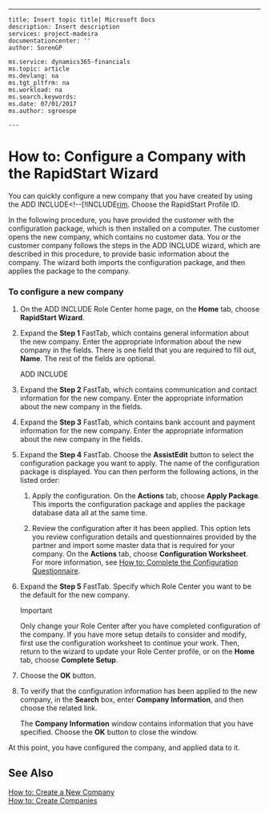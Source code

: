 ---
    title: Insert topic title| Microsoft Docs
    description: Insert description
    services: project-madeira
    documentationcenter: ''
    author: SorenGP

    ms.service: dynamics365-financials
    ms.topic: article
    ms.devlang: na
    ms.tgt_pltfrm: na
    ms.workload: na
    ms.search.keywords:
    ms.date: 07/01/2017
    ms.author: sgroespe

    ---
# How to: Configure a Company with the RapidStart Wizard
You can quickly configure a new company that you have created by using the ADD INCLUDE<!--[!INCLUDE[rim](../../includes/how-to-change-role-centers.md). Choose the RapidStart Profile ID.  
  
 In the following procedure, you have provided the customer with the configuration package, which is then installed on a computer. The customer opens the new company, which contains no customer data. You or the customer company follows the steps in the ADD INCLUDE<!--[!INCLUDE[rim](../../includes/rim_md.md)]--> wizard, which are described in this procedure, to provide basic information about the company. The wizard both imports the configuration package, and then applies the package to the company.  
  
### To configure a new company  
  
1.  On the ADD INCLUDE<!--[!INCLUDE[rim](../../includes/rim_md.md)]--> Role Center home page, on the **Home** tab, choose **RapidStart Wizard**.  
  
2.  Expand the **Step 1** FastTab, which contains general information about the new company. Enter the appropriate information about the new company in the fields. There is one field that you are required to fill out, **Name**. The rest of the fields are optional.  
  
     ADD INCLUDE<!--[!INCLUDE[bp_fieldhelp]()]-->  
  
3.  Expand the **Step 2** FastTab, which contains communication and contact information for the new company. Enter the appropriate information about the new company in the fields.  
  
4.  Expand the **Step 3** FastTab, which contains bank account and payment information for the new company. Enter the appropriate information about the new company in the fields.  
  
5.  Expand the **Step 4** FastTab. Choose the **AssistEdit** button to select the configuration package you want to apply. The name of the configuration package is displayed. You can then perform the following actions, in the listed order:  
  
    1.  Apply the configuration. On the **Actions** tab, choose **Apply Package**. This imports the configuration package and applies the package database data all at the same time.  
  
    2.  Review the configuration after it has been applied. This option lets you review configuration details and questionnaires provided by the partner and import some master data that is required for your company. On the **Actions** tab, choose **Configuration Worksheet**. For more information, see [How to: Complete the Configuration Questionnaire](../FullExperience/how-to-complete-the-configuration-questionnaire.md).  
  
6.  Expand the **Step 5** FastTab. Specify which Role Center you want to be the default for the new company.  
  
    > [!IMPORTANT]  
    >  Only change your Role Center after you have completed configuration of the company. If you have more setup details to consider and modify, first use the configuration worksheet to continue your work. Then, return to the wizard to update your Role Center profile, or on the **Home** tab, choose **Complete Setup**.  
  
7.  Choose the **OK** button.  
  
8.  To verify that the configuration information has been applied to the new company, in the **Search** box, enter **Company Information**, and then choose the related link.  
  
     The **Company Information** window contains information that you have specified. Choose the **OK** button to close the window.  
  
 At this point, you have configured the company, and applied data to it.  
  
## See Also  
 [How to: Create a New Company](../FullExperience/how-to-create-a-new-company.md)   
 [How to: Create Companies](../FullExperience/How%20to:%20Create%20Companies.md)